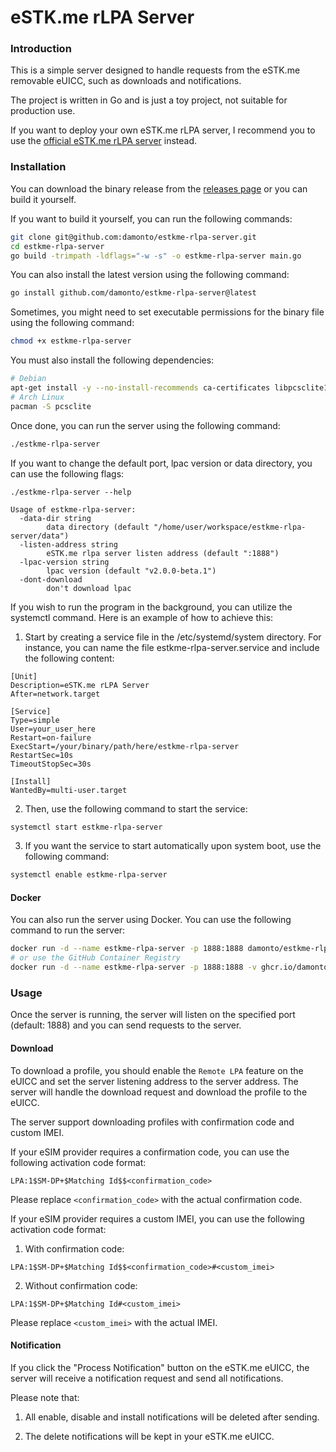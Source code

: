 # eSTK.me rLPA Server

### Introduction

This is a simple server designed to handle requests from the eSTK.me removable eUICC, such as downloads and notifications.

The project is written in Go and is just a toy project, not suitable for production use.

If you want to deploy your own eSTK.me rLPA server, I recommend you to use the [official eSTK.me rLPA server](https://github.com/estkme-group/lpac/blob/main/src/rlpa-server.php) instead.

### Installation

You can download the binary release from the [releases page](https://github.com/damonto/estkme-rlpa-server/releases) or you can build it yourself.

If you want to build it yourself, you can run the following commands:
```bash
git clone git@github.com:damonto/estkme-rlpa-server.git
cd estkme-rlpa-server
go build -trimpath -ldflags="-w -s" -o estkme-rlpa-server main.go
```

You can also install the latest version using the following command:

```bash
go install github.com/damonto/estkme-rlpa-server@latest
```

Sometimes, you might need to set executable permissions for the binary file using the following command:

```bash
chmod +x estkme-rlpa-server
```

You must also install the following dependencies:

```bash
# Debian
apt-get install -y --no-install-recommends ca-certificates libpcsclite1 libcurl4
# Arch Linux
pacman -S pcsclite
```

Once done, you can run the server using the following command:

```bash
./estkme-rlpa-server
```

If you want to change the default port, lpac version or data directory, you can use the following flags:

```plaintext
./estkme-rlpa-server --help

Usage of estkme-rlpa-server:
  -data-dir string
        data directory (default "/home/user/workspace/estkme-rlpa-server/data")
  -listen-address string
        eSTK.me rlpa server listen address (default ":1888")
  -lpac-version string
        lpac version (default "v2.0.0-beta.1")
  -dont-download
        don't download lpac
```

If you wish to run the program in the background, you can utilize the systemctl command. Here is an example of how to achieve this:

1. Start by creating a service file in the /etc/systemd/system directory. For instance, you can name the file estkme-rlpa-server.service and include the following content:

```plaintext
[Unit]
Description=eSTK.me rLPA Server
After=network.target

[Service]
Type=simple
User=your_user_here
Restart=on-failure
ExecStart=/your/binary/path/here/estkme-rlpa-server
RestartSec=10s
TimeoutStopSec=30s

[Install]
WantedBy=multi-user.target
```
2. Then, use the following command to start the service:

```bash
systemctl start estkme-rlpa-server
```

3. If you want the service to start automatically upon system boot, use the following command:

```bash
systemctl enable estkme-rlpa-server
```

#### Docker

You can also run the server using Docker. You can use the following command to run the server:

```bash
docker run -d --name estkme-rlpa-server -p 1888:1888 damonto/estkme-rlpa-server:latest
# or use the GitHub Container Registry
docker run -d --name estkme-rlpa-server -p 1888:1888 -v ghcr.io/damonto/estkme-rlpa-server:latest
```

### Usage

Once the server is running, the server will listen on the specified port (default: 1888) and you can send requests to the server.

#### Download

To download a profile, you should enable the `Remote LPA` feature on the eUICC and set the server listening address to the server address. The server will handle the download request and download the profile to the eUICC.

The server support downloading profiles with confirmation code and custom IMEI.

If your eSIM provider requires a confirmation code, you can use the following activation code format:

```plaintext
LPA:1$SM-DP+$Matching Id$$<confirmation_code>
```

Please replace `<confirmation_code>` with the actual confirmation code.

If your eSIM provider requires a custom IMEI, you can use the following activation code format:

1. With confirmation code:
```plaintext
LPA:1$SM-DP+$Matching Id$$<confirmation_code>#<custom_imei>
```

2. Without confirmation code:
```plaintext
LPA:1$SM-DP+$Matching Id#<custom_imei>
```

Please replace `<custom_imei>` with the actual IMEI.

#### Notification

If you click the "Process Notification" button on the eSTK.me eUICC, the server will receive a notification request and send all notifications.

Please note that:

1. All enable, disable and install notifications will be deleted after sending.

2. The delete notifications will be kept in your eSTK.me eUICC.

